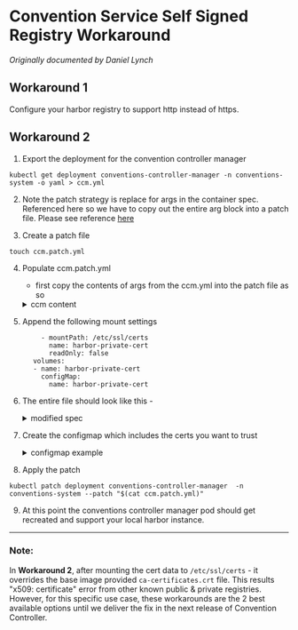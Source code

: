 # Convention Service Self Signed Registry Workaround

*Originally documented by Daniel Lynch*

## Workaround 1

Configure your harbor registry to support http instead of https.

## Workaround 2

1. Export the deployment for the convention controller manager

```
kubectl get deployment conventions-controller-manager -n conventions-system -o yaml > ccm.yml
```

2. Note the patch strategy is replace for args in the container spec.  Referenced here so we have to copy out the entire arg block into a patch file. Please see reference [here](https://github.com/kubernetes/api/blob/b7adf12040d3399c31cde19c6ba59354d5075cb3/core/v1/types.go#L2311)

3. Create a patch file

```
touch ccm.patch.yml
```

4. Populate ccm.patch.yml

    - first copy the contents of args from the ccm.yml into the patch file as so
    <details>
    <summary>ccm content</summary>

        spec:
        template:
            spec:
            containers:
            - args:
                - --enable-leader-election
                env:
                - name: SYSTEM_NAMESPACE
                valueFrom:
                    fieldRef:
                    apiVersion: v1
                    fieldPath: metadata.namespace
                image: registry.tanzu.vmware.com/tanzu-application-platform/tap-packages@sha256:0e1b1fc6fcdd9db7268b1d28198561e34d7cdd055e218b35305f7d3e745c8765
                imagePullPolicy: IfNotPresent
                livenessProbe:
                failureThreshold: 3
                httpGet:
                    path: /healthz
                    port: 8081
                    scheme: HTTP
                periodSeconds: 10
                successThreshold: 1
                timeoutSeconds: 1
                name: manager
                ports:
                - containerPort: 443
                name: webhook-server
                protocol: TCP
                readinessProbe:
                failureThreshold: 3
                httpGet:
                    path: /readyz
                    port: 8081
                    scheme: HTTP
                periodSeconds: 10
                successThreshold: 1
                timeoutSeconds: 1
                resources:
                limits:
                    cpu: 100m
                    memory: 256Mi
                requests:
                    cpu: 100m
                    memory: 20Mi
                terminationMessagePath: /dev/termination-log
                terminationMessagePolicy: File
                volumeMounts:
                - mountPath: /tmp/k8s-webhook-server/serving-certs
                name: cert
                readOnly: true
                - mountPath: /var/cache/ggcr
                name: cache-volume
    </details>
5. Append the following mount settings

```
        - mountPath: /etc/ssl/certs
          name: harbor-private-cert
          readOnly: false
      volumes:
      - name: harbor-private-cert
        configMap:
          name: harbor-private-cert
```

6. The entire file should look like this
        -
        <details>
        <summary>modified spec</summary>

            spec:
            template:
                spec:
                containers:
                - args:
                    - --enable-leader-election
                    env:
                    - name: SYSTEM_NAMESPACE
                    valueFrom:
                        fieldRef:
                        apiVersion: v1
                        fieldPath: metadata.namespace
                    image: registry.tanzu.vmware.com/tanzu-application-platform/tap-packages@sha256:0e1b1fc6fcdd9db7268b1d28198561e34d7cdd055e218b35305f7d3e745c8765
                    imagePullPolicy: IfNotPresent
                    livenessProbe:
                    failureThreshold: 3
                    httpGet:
                        path: /healthz
                        port: 8081
                        scheme: HTTP
                    periodSeconds: 10
                    successThreshold: 1
                    timeoutSeconds: 1
                    name: manager
                    ports:
                    - containerPort: 443
                    name: webhook-server
                    protocol: TCP
                    readinessProbe:
                    failureThreshold: 3
                    httpGet:
                        path: /readyz
                        port: 8081
                        scheme: HTTP
                    periodSeconds: 10
                    successThreshold: 1
                    timeoutSeconds: 1
                    resources:
                    limits:
                        cpu: 100m
                        memory: 256Mi
                    requests:
                        cpu: 100m
                        memory: 20Mi
                    terminationMessagePath: /dev/termination-log
                    terminationMessagePolicy: File
                    volumeMounts:
                    - mountPath: /tmp/k8s-webhook-server/serving-certs
                    name: cert
                    readOnly: true
                    - mountPath: /var/cache/ggcr
                    name: cache-volume
        </details>

7. Create the configmap which includes the certs you want to trust

    <details>
    <summary>configmap example</summary>

    ```
        cat <<EOF | kubectl apply -f -
        ---
        apiVersion: v1
        data:
        ca-certificates.crt: |
            -----BEGIN CERTIFICATE-----
            MIIDEzCCAfugAwIBAgIQL/LZl89VUFcD8v1qB62h8DANBgkqhkiG9w0BAQsFADAU
            MRIwEAYDVQQDEwloYXJib3ItY2EwHhcNMjExMTE2MTUyMDMxWhcNMjIxMTE2MTUy
            MDMxWjAUMRIwEAYDVQQDEwloYXJib3ItY2EwggEiMA0GCSqGSIb3DQEBAQUAA4IB
            DwAwggEKAoIBAQCarfM1hrCdx3W2QeH76od+clcgMn1yX/xr3h5oC/XnQ0ZBGY9w
            TZ/Ijw2rWpHlwJi+AZIMDHp6Gui04GM2mLFwiup/cYHwufOS1culJSFb+AzHDJbR
            wwbOlEka5/n5EQYd3hE8AaqfYFRgRH8LCKD26sao57mFTw95Vh4UcImO8iCGDmBR
            JRBDqRuMj7fnJnPukzgJbg4Hx4ajc0gRocYn1WWsb8vq3KAszriEvENrVer8dky4
            uqG/PCWOYFwccWNhUmkwI9ggmuMb0ivp0y/yCK9AZGUy48C6VNm7YUzQYCaWcTi/
            ZjhBLe09FOrSECkkGijKU5EDdrWHegEWEEojAgMBAAGjYTBfMA4GA1UdDwEB/wQE
            AwICpDAdBgNVHSUEFjAUBggrBgEFBQcDAQYIKwYBBQUHAwIwDwYDVR0TAQH/BAUw
            AwEB/zAdBgNVHQ4EFgQUNYplP3Nxwv6i5w0Kmu/iz+R3q6AwDQYJKoZIhvcNAQEL
            BQADggEBAFdrHkX8eO9ESwmRQ1YQOnFgUDje9R/xOF2en9Y8RR5dmJYVkMvweyu5
            Pevsjf5t3CHBb1DhT4O0aJZ+EujcxnlD5T9dUg2L1zkLQEtYrfUoCcy3m4Ai6gzg
            TumWRIswL0olxK8I1QUf6PS6LXxqicVFQDCCGRguTIDtIBHoTyfmIMjTvCkPCR75
            g8Nav4FHsOcN6G4/xhlYDoOCUrpQlbw7vpiGOYguSkvjxfNBkb6ILr3B+QPNssCZ
            yc5QbGchXRwObIcWMpySaMlTnx00TsHhCPSfxYw7MOhTWymBGC5/tT2tgmI/bJgy
            A2j+Ryi5o4Ms0rLjTMyy9P+QW3pKJUo=
            -----END CERTIFICATE-----
        kind: ConfigMap
        metadata:
        name: harbor-private-cert
        namespace: conventions-system
        EOF
    ```
    </details>

8. Apply the patch

```
kubectl patch deployment conventions-controller-manager  -n conventions-system --patch "$(cat ccm.patch.yml)"
```

9. At this point the conventions controller manager pod should get recreated and support your local harbor instance.

----------

### Note:

In **Workaround 2**, after mounting the cert data to `/etc/ssl/certs` - it overrides the base image provided `ca-certificates.crt` file. This results "x509: certificate" error from other known public & private registries. However, for this specific use case, these workarounds are the 2 best available options until we deliver the fix in the next release of Convention Controller.
